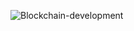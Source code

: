 
![Blockchain-development](https://github.com/user-attachments/assets/648f67a0-b3b1-4f01-aa80-808c4aff5e43)
